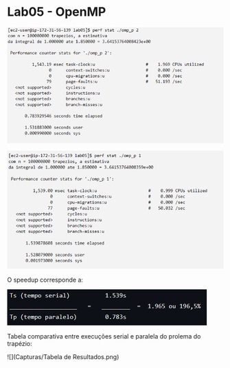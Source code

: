 # Lab05 - OpenMP

![](Capturas/Screenshot%202023-10-27%20003633.png)

![](Capturas/Screenshot%202023-10-27%20003651.png)

O speedup corresponde a:

![](Capturas/Screenshot%202023-10-27%20010345.png)

Tabela comparativa entre execuções serial e paralela do prolema do trapézio:

![](Capturas/Tabela de Resultados.png)
